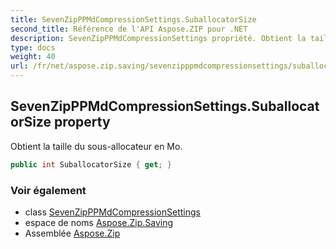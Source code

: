 ```yaml
---
title: SevenZipPPMdCompressionSettings.SuballocatorSize
second_title: Référence de l'API Aspose.ZIP pour .NET
description: SevenZipPPMdCompressionSettings propriété. Obtient la taille du sousallocateur en Mo.
type: docs
weight: 40
url: /fr/net/aspose.zip.saving/sevenzipppmdcompressionsettings/suballocatorsize/
---
```

## SevenZipPPMdCompressionSettings.SuballocatorSize property

Obtient la taille du sous-allocateur en Mo.

```csharp
public int SuballocatorSize { get; }
```

### Voir également

* class [SevenZipPPMdCompressionSettings](../)
* espace de noms [Aspose.Zip.Saving](../../sevenzipppmdcompressionsettings/)
* Assemblée [Aspose.Zip](../../../)


